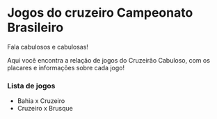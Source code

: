 # Jogos do cruzeiro Campeonato Brasileiro



Fala cabulosos e cabulosas!

Aqui você encontra a relação de jogos do Cruzeirão Cabuloso, com os placares e informações sobre cada jogo!



### Lista de jogos

- Bahia x Cruzeiro
- Cruzeiro x Brusque
